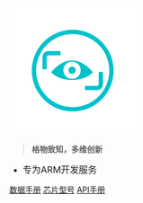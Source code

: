 <!-- _coverpage.md -->

<img src="_media/icon.png" alt="logo" style="zoom:30%;" />

> **格物致知，多维创新**


- <font size=3>专为ARM开发服务</font>

[数据手册](https://arm-udc.gitee.io/home)
[芯片型号](https://arm-udc.gitee.io/home)
[API手册](https://arm-udc.gitee.io/home)

